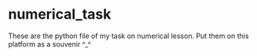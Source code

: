 # numerical_task
These are the python file of my task on numerical lesson. Put them on this platform as a souvenir ^_^
